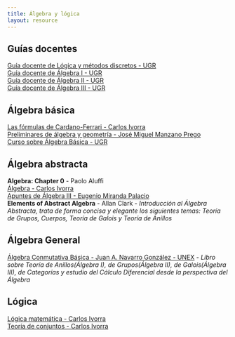 ```yaml
---
title: Álgebra y lógica
layout: resource
---
```


## Guías docentes
[Guía docente de Lógica y métodos discretos - UGR](http://grados.ugr.es/informaticaymatematicas/pages/infoacademica/guiasdocentes/201415/primero/1semestre/logicaymetodosdiscretos/!)  
[Guía docente de Álgebra I - UGR](http://grados.ugr.es/informaticaymatematicas/pages/infoacademica/guiasdocentes/201415/segundo/1semestre/algebrai/!)  
[Guía docente de Álgebra II - UGR](http://grados.ugr.es/informaticaymatematicas/pages/infoacademica/guiasdocentes/201415/tercero/2semestre/algebraii/!)  
[Guía docente de Álgebra III - UGR](http://grados.ugr.es/informaticaymatematicas/pages/infoacademica/guiasdocentes/201415/cuarto/1semestre/algebraiii/!)

## Álgebra básica
[Las fórmulas de Cardano-Ferrari - Carlos Ivorra](http://www.uv.es/ivorra/Libros/Ecuaciones.pdf)  
[Preliminares de álgebra y geometría - José Miguel Manzano Prego](http://www.ugr.es/~jmmanzano/material/ALyG-Tema0.pdf)  
[Curso sobre Álgebra Básica - UGR](http://ocw.ugr.es/course/view.php?id=23)

## Álgebra abstracta
**Algebra: Chapter 0** - Paolo Aluffi  
[Álgebra - Carlos Ivorra](http://www.uv.es/ivorra/Libros/Algebra.pdf)  
[Apuntes de Álgebra III - Eugenio Miranda Palacio](http://www.ugr.es/~agarzon/webAlgIII/algebraiii.pdf)  
**Elements of Abstract Algebra** - Allan Clark - *Introducción al Álgebra Abstracta, trata de forma concisa y elegante los siguientes temas: Teoría de Grupos, Cuerpos, Teoría de Galois y Teoría de Anillos*  

## Álgebra General
[Álgebra Conmutativa Básica - Juan A. Navarro González - UNEX](http://matematicas.unex.es/~navarro/acb.pdf) - *Libro sobre Teoría de Anillos(Álgebra I), de Grupos(Álgebra II), de Galois(Álgebra III), de Categorías y estudio del Cálculo Diferencial desde la perspectiva del Álgebra*  

## Lógica
[Lógica matemática - Carlos Ivorra](http://www.uv.es/ivorra/Libros/Logica2.pdf)  
[Teoría de conjuntos - Carlos Ivorra](http://www.uv.es/ivorra/Libros/Conjuntos2.pdf)  

